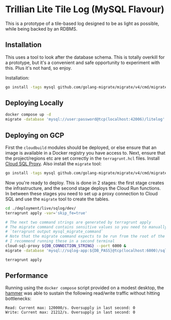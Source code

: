 # Trillian Lite Tile Log (MySQL Flavour)

This is a prototype of a tile-based log designed to be as light as possible, while being backed by an RDBMS.

## Installation

This uses a tool to look after the database schema. This is totally overkill for a prototype, but it's a convenient and safe opportunity to experiment with this. Plus it's not hard, so enjoy.

Installation:

```bash
go install -tags mysql github.com/golang-migrate/migrate/v4/cmd/migrate@v4.17.1
```

## Deploying Locally

```bash
docker compose up -d
migrate -database 'mysql://user:password@tcp(localhost:42006)/litelog' -source file:///`pwd`/storage/tsql/migrations up
```

## Deploying on GCP

First the `cloudbuild` modules should be deployed, or else ensure that an image is available in a Docker registry you have access to.
Next, ensure that the project/regions etc are set correctly in the `terragrunt.hcl` files.
Install [Cloud SQL Proxy](https://github.com/GoogleCloudPlatform/cloud-sql-proxy).
Also install the `migrate` tool:

```bash
go install -tags mysql github.com/golang-migrate/migrate/v4/cmd/migrate@v4.17.1
```

Now you're ready to deploy.
This is done in 2 stages: the first stage creates the infrastructure, and the second stage deploys the Cloud Run functions.
In between these stages you need to set up a proxy connection to Cloud SQL and use the `migrate` tool to create the tables.

```bash
cd ./deployment/live/sqlog/dev/
terragrunt apply -var='skip_fe=true'

# The next two command strings are generated by terragrunt apply
# The migrate command contains sensitive values so you need to manually output it with:
# `terragrunt output mysql_migrate_command`
# Note that the migrate command expects to be run from the root of the repo, not from the deployment directory
# I recommend running these in a second terminal
cloud-sql-proxy ${DB_CONNECTION_STRING} --port 6000 &
migrate -database 'mysql://sqlog-app:${DB_PASS}@tcp(localhost:6000)/sqlog' -source file:///`pwd`/storage/tsql/migrations up

terragrunt apply
```

## Performance

Running using the `docker compose` script provided on a modest desktop, the [hammer](https://github.com/transparency-dev/serverless-log/tree/main/hammer) was able to sustain the following read/write traffic without hitting bottlenecks:

```
Read: Current max: 120000/s. Oversupply in last second: 0
Write: Current max: 21212/s. Oversupply in last second: 0
```
